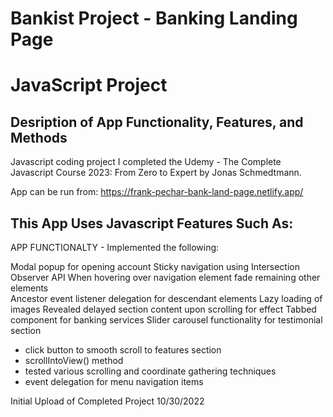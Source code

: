 # Bankist Project - Banking Landing Page 
# JavaScript Project
## Desription of App Functionality, Features, and Methods

Javascript coding project I completed the Udemy - The Complete Javascript Course 2023: From Zero to Expert by Jonas Schmedtmann. 

App can be run from: https://frank-pechar-bank-land-page.netlify.app/

## This App Uses Javascript Features Such As:

APP FUNCTIONALTY - Implemented the following:

Modal popup for opening account
Sticky navigation using Intersection Observer API
When hovering over navigation element fade remaining other elements  
Ancestor event listener delegation for descendant elements
Lazy loading of images
Revealed delayed section content upon scrolling for effect
Tabbed component for banking services
Slider carousel functionality for testimonial section

- click <learn more> button to smooth scroll to features section
- scrollIntoView() method
- tested various scrolling and coordinate gathering techniques 
- event delegation for menu navigation items

Initial Upload of Completed Project 10/30/2022
